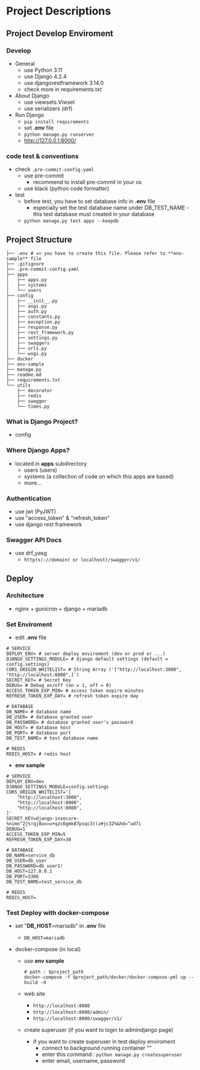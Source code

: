 # Project Descriptions
## Project Develop Enviroment
### Develop
- General 
  - use Python 3.11
  - use Django 4.2.4
  - use djangorestframework 3.14.0
  - check more in requirements.txt
- About Django
  - use viewsets.Viwset
  - use serializers (drf)
- Run Django
  - ```pip install requirements```
  - set **.env** file
  - ```python manage.py runserver```
  - http://127.0.0.1:8000/
### code test & conventions
  - check ```.pre-commit-config.yaml```
    - use pre-commit
      - recommend to install pre-commit in your os
    - use black (python code formatter)
  - test
    - before test, you have to set database info in **.env** file
      - especially set the test database name under DB_TEST_NAME - this test database must created in your database
    - ```python manage.py test apps --keepdb```
## Project Structure
```
├── .env # => you have to create this file. Please refer to **env-sample** file
├── .gitignore
├── .pre-commit-config.yaml
├── apps
│   ├── apps.py
│   ├── systems
│   └── users
├── config
│   ├── __init__.py
│   ├── asgi.py
│   ├── auth.py
│   ├── constants.py
│   ├── exception.py
│   ├── response.py
│   ├── rest_framework.py
│   ├── settings.py
│   ├── swaggers
│   ├── urls.py
│   └── wsgi.py
├── docker
├── env-sample
├── manage.py
├── readme.md
├── requirements.txt
└── utils
    ├── decorator
    ├── redis
    ├── swagger
    └── times.py

```
### What is Django Project?
- config
### Where Django Apps?
- located in **apps** subdirectory
  - users (users)
  - systems (a collection of code on which this apps are based)
  - more...
### Authentication
- use jwt (PyJWT)
- use "access_token" & "refresh_token"
- use django rest framework
### Swagger API Docs
- use drf_yasg
  - ```http(s)://domain( or localhost)/swagger/v1/```

## Deploy
### Architecture
- nginx + gunicron + django + mariadb
### Set Enviroment
- edit **.env** file
```
# SERVICE
DEPLOY_ENV= # server deploy enviroment (dev or prod or ...)
DJANGO_SETTINGS_MODULE= # django default settings (default = config.settings)
CORS_ORIGIN_WHITELIST= # String Array ('["http://localhost:3000", "http://localhost:8000",]')
SECRET_KEY= # Secret Key
DEBUG= # Debug on/off (on = 1, off = 0)
ACCESS_TOKEN_EXP_MIN= # access token expire minutes
REFRESH_TOKEN_EXP_DAY= # refresh token expire day

# DATABASE
DB_NAME= # database name
DB_USER= # database granted user
DB_PASSWORD= # database granted user's password
DB_HOST= # database host
DB_PORT= # database port
DB_TEST_NAME= # test database name

# REDIS
REDIS_HOST= # redis host
```

- **env sample**
```
# SERVICE
DEPLOY_ENV=dev
DJANGO_SETTINGS_MODULE=config.settings
CORS_ORIGIN_WHITELIST='[
    "http://localhost:3000",
    "http://localhost:8000",
    "http://localhost:8080",
]'
SECRET_KEY=django-insecure-%nimn^2j%!qj8ox=u+qzc6gmk87psqc3))z#jc32%&hd=^ad7i
DEBUG=1
ACCESS_TOKEN_EXP_MIN=5
REFRESH_TOKEN_EXP_DAY=30

# DATABASE
DB_NAME=service_db
DB_USER=db_user
DB_PASSWORD=db_user1!
DB_HOST=127.0.0.1
DB_PORT=3306
DB_TEST_NAME=test_service_db

# REDIS
REDIS_HOST=
```


### Test Deploy with docker-compose

- set "**DB_HOST**=mariadb" in **.env** file
  - ```DB_HOST=mariadb```


- docker-compose (in local)
  - use **env sample**
    ```
    # path : $project_path
    docker-compose -f $project_path/docker/docker-compose-yml up --build -d
    ```
  - web site
    - ```http://localhost:8080```
    - ```http://localhost:8080/admin/```
    - ```http://localhost:8080/swagger/v1/```

  - create superuser (if you want to login to admindjango page)
    - if you want to create superuser in test deploy enviroment
      - connect to background running container ""
      - enter this command : ```python manage.py createsuperuser```
      - enter email, username, password


